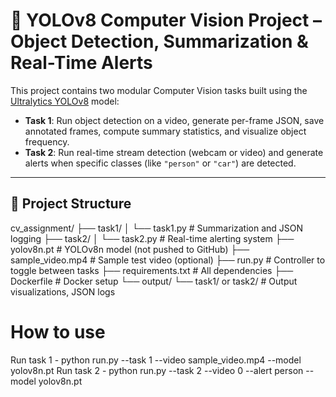 # 🚀 YOLOv8 Computer Vision Project – Object Detection, Summarization & Real-Time Alerts

This project contains two modular Computer Vision tasks built using the [Ultralytics YOLOv8](https://github.com/ultralytics/ultralytics) model:

- **Task 1**: Run object detection on a video, generate per-frame JSON, save annotated frames, compute summary statistics, and visualize object frequency.
- **Task 2**: Run real-time stream detection (webcam or video) and generate alerts when specific classes (like `"person"` or `"car"`) are detected.

---

## 📁 Project Structure

cv_assignment/
├── task1/
│ └── task1.py # Summarization and JSON logging
├── task2/
│ └── task2.py # Real-time alerting system
├── yolov8n.pt # YOLOv8n model (not pushed to GitHub)
├── sample_video.mp4 # Sample test video (optional)
├── run.py # Controller to toggle between tasks
├── requirements.txt # All dependencies
├── Dockerfile # Docker setup
└── output/
└── task1/ or task2/ # Output visualizations, JSON logs

# How to use 
Run task 1 - python run.py --task 1 --video sample_video.mp4 --model yolov8n.pt
Run task 2 - python run.py --task 2 --video 0 --alert person --model yolov8n.pt
